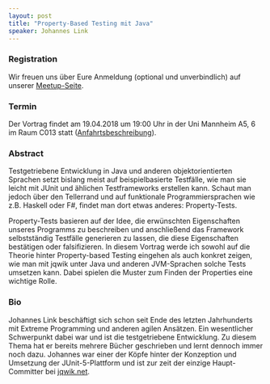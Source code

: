 ```yaml
---
layout: post
title: "Property-Based Testing mit Java"
speaker: Johannes Link 
---
```


### Registration

Wir freuen uns über Eure Anmeldung (optional und unverbindlich) auf unserer [Meetup-Seite](https://www.meetup.com/de-DE/mannheim-java-usergroup/events/247249504/).

### Termin

Der Vortrag findet am 19.04.2018 um 19:00 Uhr in der Uni Mannheim A5, 6 im Raum C013 statt ([Anfahrtsbeschreibung](/getting-there)).

### Abstract

Testgetriebene Entwicklung in Java und anderen objektorientierten
Sprachen setzt bislang meist auf beispielbasierte Testfälle, wie man
sie leicht mit JUnit und ählichen Testframeworks erstellen kann.
Schaut man jedoch über den Tellerrand und auf funktionale
Programmiersprachen wie z.B. Haskell oder F#, findet man dort etwas
anderes: Property-Tests.

Property-Tests basieren auf der Idee, die erwünschten Eigenschaften
unseres Programms zu beschreiben und anschließend das Framework
selbstständig Testfälle generieren zu lassen, die diese Eigenschaften
bestätigen oder falsifizieren. In diesem Vortrag werde ich sowohl auf
die Theorie hinter Property-based Testing eingehen als auch konkret
zeigen, wie man mit jqwik unter Java und anderen JVM-Sprachen solche
Tests umsetzen kann.
Dabei spielen die Muster zum Finden der Properties eine wichtige Rolle.

### Bio

Johannes Link beschäftigt sich schon seit Ende des letzten
Jahrhunderts mit Extreme Programming und anderen agilen Ansätzen.
Ein wesentlicher Schwerpunkt dabei war und ist die testgetriebene
Entwicklung. Zu diesem Thema hat er bereits mehrere Bücher geschrieben
und lernt dennoch immer noch dazu.
Johannes war einer der Köpfe hinter der Konzeption und Umsetzung der
JUnit-5-Plattform und ist zur zeit der einzige Haupt-Committer bei
[jqwik.net](http://jqwik.net/).
